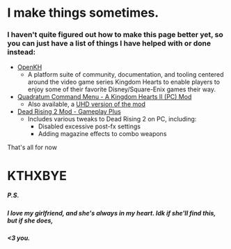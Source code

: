 # I make things sometimes.

### I haven't quite figured out how to make this page better yet, so you can just have a list of things I have helped with or done instead:

* [OpenKH](https://github.com/OpenKH/OpenKh)
	* A platform suite of community, documentation, and tooling centered around the video game series Kingdom Hearts to enable players to enjoy some of their favorite Disney/Square-Enix games their way.
* [Quadratum Command Menu - A Kingdom Hearts II (PC) Mod](https://github.com/Vladabdf/kh2QuadratumCM)
	* Also available, a [UHD version of the mod](https://github.com/Vladabdf/kh2QuadratumCM-UHD)
* [Dead Rising 2 Mod - Gameplay Plus](https://github.com/Vladabdf/DeadRising2GameplayPlus)
	* Includes various tweaks to Dead Rising 2 on PC, including:
		* Disabled excessive post-fx settings
		* Adding magazine effects to combo weapons

That's all for now

# KTHXBYE

##### P.S.

##### I love my girlfriend, and she's always in my heart. Idk if she'll find this, but if she does, 

##### <3 you.
